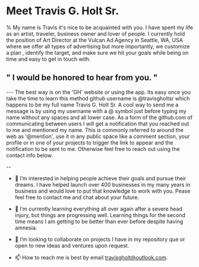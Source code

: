 # Meet Travis G. Holt Sr. 

  

% My name is Travis it's nice to be acquainted with you.  I have spent my life as an artist, traveler, business owner and lover of people.  I currently hold the position of Art Director at the Vulcan Ad Agency in Seattle, WA, USA where we offer all types of advertising but more importantly, we customize a plan , identify the target, and make sure we hit your goals while being on time and easy to get in touch with.    

## " I would be honored to hear from you. " 

---  The best way is on the 'GH' website or using the app. Its easy once you take the time to learn this method  github username is @travisgholtsr which happens to be my full name Travis G. Holt Sr. A cool way to send me a message is by using my username with a @ symbol just before typing my name without any spaces and all lower case.  As a form of the github.com of communicating between users I will get a notification that you reached out to me and mentioned my name.    This is commonly referred to around the web as '@mention', use it in any public space like a comment section, your profile or in one of your projects to trigger the link to appear and the notification to be sent to me.  Otherwise feel free to reach out using the contact info below. 

-- 

- 👀 I’m interested in helping people achieve their goals and pursue their dreams.  I have helped launch over 400 businesses in my many years in business and would love to put that knowledge to work with you.  Pease feel free to contact me and chat about your future. 

- 🌱 I’m currently learning everything all over again after a severe head injury, but things are progressing well. Learning things for the second time means I am getting to be better than ever before despite having amnesia. 

- 💞️ I’m looking to collaborate on projects I have in my repository que or open to new ideas and ventures upon request. 

- 📫 How to reach me is best by email travisgholt@outlook.com. 

  

 

 
